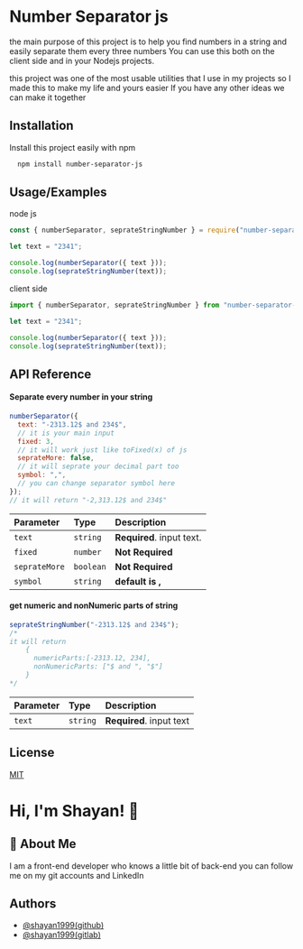 # Number Separator js

the main purpose of this project is to help you find numbers in a string and easily separate them every three numbers You can use this both on the client side and in your Nodejs projects.

this project was one of the most usable utilities that I use in my projects so I made this to make my life and yours easier If you have any other ideas we can make it together

## Installation

Install this project easily with npm

```bash
  npm install number-separator-js
```

## Usage/Examples

node js

```javascript
const { numberSeparator, seprateStringNumber } = require("number-separator-js");

let text = "2341";

console.log(numberSeparator({ text }));
console.log(seprateStringNumber(text));
```

client side

```javascript
import { numberSeparator, seprateStringNumber } from "number-separator-js";

let text = "2341";

console.log(numberSeparator({ text }));
console.log(seprateStringNumber(text));
```

## API Reference

#### Separate every number in your string

```javascript
numberSeparator({
  text: "-2313.12$ and 234$",
  // it is your main input
  fixed: 3,
  // it will work just like toFixed(x) of js
  seprateMore: false,
  // it will seprate your decimal part too
  symbol: ",",
  // you can change separator symbol here
});
// it will return "-2,313.12$ and 234$"
```

| Parameter     | Type      | Description               |
| :------------ | :-------- | :------------------------ |
| `text`        | `string`  | **Required**. input text. |
| `fixed`       | `number`  | **Not Required**          |
| `seprateMore` | `boolean` | **Not Required**          |
| `symbol`      | `string`  | **default is ,**          |

#### get numeric and nonNumeric parts of string

```javascript
seprateStringNumber("-2313.12$ and 234$");
/*
it will return
    {
      numericParts:[-2313.12, 234],
      nonNumericParts: ["$ and ", "$"]
    }
*/
```

| Parameter | Type     | Description              |
| :-------- | :------- | :----------------------- |
| `text`    | `string` | **Required**. input text |

## License

[MIT](https://choosealicense.com/licenses/mit/)

# Hi, I'm Shayan! 👋

## 🚀 About Me

I am a front-end developer who knows a little bit of back-end you can follow me on my git accounts and LinkedIn

## Authors

- [@shayan1999(github)](https://www.github.com/shayan1999)
- [@shayan1999(gitlab)](https://gitlab.com/shayan1999)
